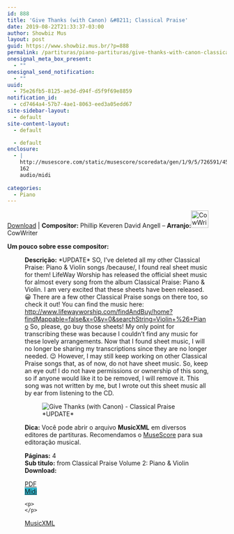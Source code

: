 ```yaml
---
id: 888
title: 'Give Thanks (with Canon) &#8211; Classical Praise'
date: 2019-08-22T21:33:37-03:00
author: Showbiz Mus
layout: post
guid: https://www.showbiz.mus.br/?p=888
permalink: /partituras/piano-partituras/give-thanks-with-canon-classical-praise/
onesignal_meta_box_present:
  - ""
onesignal_send_notification:
  - ""
uuid:
  - 75e26fb5-8125-ae3d-d94f-d5f9f69e8859
notification_id:
  - cd7464a4-57b7-4ae1-8063-eed3a05edd67
site-sidebar-layout:
  - default
site-content-layout:
  - default

  - default
enclosure:
  - |
    http://musescore.com/static/musescore/scoredata/gen/1/9/5/726591/45177d29ba88a1a28a30d2f7d8f7e23658f6ce92/score.mid
    162
    audio/midi
    
categories:
  - Piano
---
```

[Download](#download "link para download de partitura") | **Compositor:** Phillip Keveren David Angell &#8211; **Arranjo:**<img alt="CowWriter" class="wp-image-40" width="40" hight="40" sizes="40" src="https://musescore.com/static/musescore/userdata/avatar/6/1/7/1784461.jpg@300x300?cache=1483948413" /> CowWriter

**Um pouco sobre esse compositor:** <figure class='wp-block-image'> 

**Descrição:** \*UPDATE\* SO, I&#8217;ve deleted all my other Classical Praise: Piano & Violin songs /because/, I found real sheet music for them! LifeWay Worship has released the official sheet music for almost every song from the album Classical Praise: Piano & Violin. I am very excited that these sheets have been released. 😀 There are a few other Classical Praise songs on there too, so check it out! You can find the music here: http://www.lifewayworship.com/findAndBuy/home?findMappable=false&x=0&y=0&searchString=Violin+%26+Piano So, please, go buy those sheets! My only point for transcribing these was because I couldn&#8217;t find any music for these lovely arrangements. Now that I found sheet music, I will no longer be sharing my transcriptions since they are no longer needed. 😉 However, I may still keep working on other Classical Praise songs that, as of now, do not have sheet music. So, keep an eye out! I do not have permissions or ownership of this song, so if anyone would like it to be removed, I will remove it. This song was not written by me, but I wrote out this sheet music all by ear from listening to the CD. 

<figure class="wp-block-image"><img alt="Give Thanks (with Canon) - Classical Praise *UPDATE*" src="http://musescore.com/static/musescore/scoredata/gen/1/9/5/726591/45177d29ba88a1a28a30d2f7d8f7e23658f6ce92/score_0.png" class="wp-image-500" /> </figure>

**Dica:** Você pode abrir o arquivo **MusicXML** em diversos editores de partituras. Recomendamos o  <a  href="https://www.showbiz.mus.br/musica/o-melhor-editor-de-partitura" title="Editor de Partitura" rel="noopener noreferrer">MuseScore</a> para sua editoração musical. 

  
**Páginas:** 4  
**Sub titulo:** from Classical Praise Volume 2: Piano & Violin  
<strong id="download">Download:</strong>

<div class="wp-block-columns has-2-columns alignwide has-4-columns">
  <div class="wp-block-column">
    <div class='wp-block-button aligncenter'>
      <a  target='_blank' href='https://musescore.com/static/musescore/scoredata/gen/1/9/5/726591/45177d29ba88a1a28a30d2f7d8f7e23658f6ce92/score_full.pdf' class='wp-block-button__link
         has-background has-vivid-red-background-color' rel="noopener noreferrer">PDF</a>
    </div>
  </div>
  
  <div class="wp-block-column">
    <div class='wp-block-button aligncenter'>
      <a  target='_blank' href='http://musescore.com/static/musescore/scoredata/gen/1/9/5/726591/45177d29ba88a1a28a30d2f7d8f7e23658f6ce92/score.mid' class='wp-block-button__link has-background' style='background-color:#2eb9d1' rel="noopener noreferrer">Midi</a>
    </div>
    
    <p>
    </p>
  </div>
  
  <div class="wp-block-column">
    <div class='wp-block-button aligncenter'>
      <a  target='_blank' href='http://musescore.com/static/musescore/scoredata/gen/1/9/5/726591/45177d29ba88a1a28a30d2f7d8f7e23658f6ce92/score.mxl' class='wp-block-button__link has-background has-very-dark-gray-background-color' rel="noopener noreferrer">MusicXML</a>
    </div>
  </div>
  
  <div class="wp-block-column">
  </div>
</div>